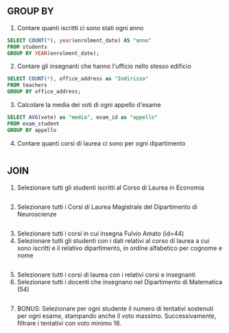 ## GROUP BY

1. Contare quanti iscritti ci sono stati ogni anno

```sql
SELECT COUNT(*), year(enrolment_date) AS "anno"
FROM students
GROUP BY YEAR(enrolment_date);
```

2. Contare gli insegnanti che hanno l'ufficio nello stesso edificio

```sql
SELECT COUNT(*), office_address as "Indirizzo"
FROM teachers
GROUP BY office_address;
```

3. Calcolare la media dei voti di ogni appello d'esame

```sql
SELECT AVG(vote) as "media", exam_id as "appello"
FROM exam_student
GROUP BY appello
```

4. Contare quanti corsi di laurea ci sono per ogni dipartimento

```sql

```

## JOIN

1. Selezionare tutti gli studenti iscritti al Corso di Laurea in Economia

```sql

```

2. Selezionare tutti i Corsi di Laurea Magistrale del Dipartimento di Neuroscienze

```sql

```

3. Selezionare tutti i corsi in cui insegna Fulvio Amato (id=44)
4. Selezionare tutti gli studenti con i dati relativi al corso di laurea a cui sono iscritti e il relativo dipartimento, in ordine alfabetico per cognome e nome

```sql

```

5. Selezionare tutti i corsi di laurea con i relativi corsi e insegnanti
6. Selezionare tutti i docenti che insegnano nel Dipartimento di Matematica (54)

```sql

```

7. BONUS: Selezionare per ogni studente il numero di tentativi sostenuti per ogni esame, stampando anche il voto massimo. Successivamente, filtrare i tentativi con voto minimo 18.

```sql

```
